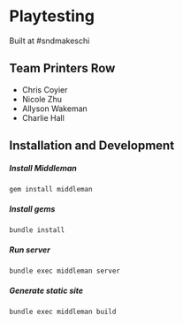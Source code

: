 Playtesting
====================
Built at #sndmakeschi

## Team Printers Row

- Chris Coyier
- Nicole Zhu
- Allyson Wakeman
- Charlie Hall

## Installation and Development

##### Install Middleman

`gem install middleman`

##### Install gems

`bundle install`

##### Run server

`bundle exec middleman server`

##### Generate static site

`bundle exec middleman build`